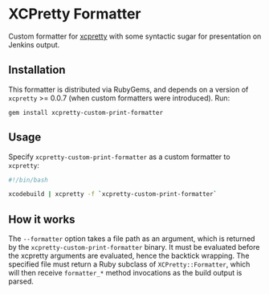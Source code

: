 # XCPretty Formatter

Custom formatter for [xcpretty](https://github.com/supermarin/xcpretty) with some syntactic sugar for presentation on Jenkins output.

## Installation

This formatter is distributed via RubyGems, and depends on a version of `xcpretty` >= 0.0.7 (when custom formatters were introduced). Run:

    gem install xcpretty-custom-print-formatter

## Usage

Specify `xcpretty-custom-print-formatter` as a custom formatter to `xcpretty`:

```bash
#!/bin/bash

xcodebuild | xcpretty -f `xcpretty-custom-print-formatter`
```

## How it works

The `--formatter` option takes a file path as an argument, which is returned by the `xcpretty-custom-print-formatter` binary. It must be evaluated before the xcpretty arguments are evaluated, hence the backtick wrapping. The specified file must return a Ruby subclass of `XCPretty::Formatter`, which will then receive `formatter_*` method invocations as the build output is parsed.
